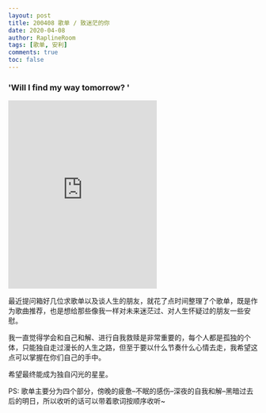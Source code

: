 ```yaml
---
layout: post
title: 200408 歌单 / 致迷茫的你
date: 2020-04-08
author: RaplineRoom
tags: [歌单, 安利]
comments: true
toc: false
---
```


### 'Will I find my way tomorrow? '

<div class="video-container"><iframe src="https://open.spotify.com/embed/playlist/1q4QvoTvhZgYckzLFKYaDw" width="300" height="380" frameborder="0" allowtransparency="true" allow="encrypted-media"></iframe></div>

最近提问箱好几位求歌单以及谈人生的朋友，就花了点时间整理了个歌单，既是作为歌曲推荐，也是想给那些像我一样对未来迷茫过、对人生怀疑过的朋友一些安慰。

我一直觉得学会和自己和解、进行自我救赎是非常重要的，每个人都是孤独的个体，只能独自走过漫长的人生之路，但至于要以什么节奏什么心情去走，我希望这点可以掌握在你们自己的手中。

希望最终能成为独自闪光的星星。

PS: 歌单主要分为四个部分，傍晚的疲惫–不眠的感伤–深夜的自我和解–黑暗过去后的明日，所以收听的话可以带着歌词按顺序收听~
